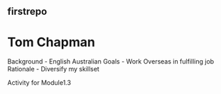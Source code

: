 ## firstrepo
# Tom Chapman
Background - English Australian
Goals - Work Overseas in fulfilling job
Rationale - Diversify my skillset

Activity for Module1.3
